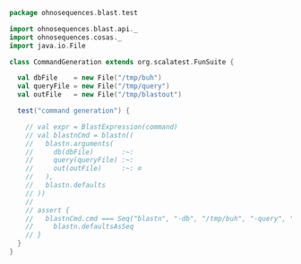 
```scala
package ohnosequences.blast.test

import ohnosequences.blast.api._
import ohnosequences.cosas._
import java.io.File

class CommandGeneration extends org.scalatest.FunSuite {

  val dbFile    = new File("/tmp/buh")
  val queryFile = new File("/tmp/query")
  val outFile   = new File("/tmp/blastout")

  test("command generation") {

    // val expr = BlastExpression(command)
    // val blastnCmd = blastn((
    //   blastn.arguments(
    //     db(dbFile)       :~:
    //     query(queryFile) :~:
    //     out(outFile)     :~: ∅
    //   ),
    //   blastn.defaults
    // ))
    //
    // assert {
    //   blastnCmd.cmd === Seq("blastn", "-db", "/tmp/buh", "-query", "/tmp/query", "-out", "/tmp/blastout") ++
    //     blastn.defaultsAsSeq
    // }
  }
}

```




[test/scala/CommandGeneration.scala]: CommandGeneration.scala.md
[test/scala/OutputParsing.scala]: OutputParsing.scala.md
[test/scala/OutputFieldsSpecification.scala]: OutputFieldsSpecification.scala.md
[main/scala/api.scala]: ../../main/scala/api.scala.md
[main/scala/data.scala]: ../../main/scala/data.scala.md
